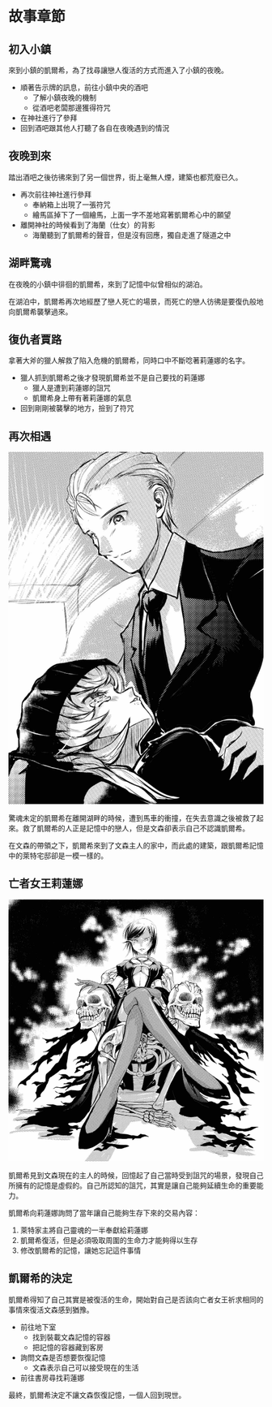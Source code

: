 # 故事章節

## 初入小鎮

來到小鎮的凱爾希，為了找尋讓戀人復活的方式而進入了小鎮的夜晚。

- 順著告示牌的訊息，前往小鎮中央的酒吧
  - 了解小鎮夜晚的機制
  - 從酒吧老闆那邊獲得符咒
- 在神社進行了參拜
- 回到酒吧跟其他人打聽了各自在夜晚遇到的情況

## 夜晚到來

踏出酒吧之後彷彿來到了另一個世界，街上毫無人煙，建築也都荒廢已久。

- 再次前往神社進行參拜
  - 奉納箱上出現了一張符咒
  - 繪馬區掉下了一個繪馬，上面一字不差地寫著凱爾希心中的願望
- 離開神社的時候看到了海蘭（仕女）的背影
  - 海蘭聽到了凱爾希的聲音，但是沒有回應，獨自走進了隧道之中

## 湖畔驚魂

在夜晚的小鎮中徘徊的凱爾希，來到了記憶中似曾相似的湖泊。

在湖泊中，凱爾希再次地經歷了戀人死亡的場景，而死亡的戀人彷彿是要復仇般地向凱爾希襲擊過來。

## 復仇者賈路

拿著大斧的獵人解救了陷入危機的凱爾希，同時口中不斷唸著莉蓮娜的名字。

- 獵人抓到凱爾希之後才發現凱爾希並不是自己要找的莉蓮娜
  - 獵人是遭到莉蓮娜的詛咒
  - 凱爾希身上帶有著莉蓮娜的氣息
- 回到剛剛被襲擊的地方，撿到了符咒

## 再次相遇

![馬車內](./images/chapter-carriage.jpg)

驚魂未定的凱爾希在離開湖畔的時候，遭到馬車的衝撞，在失去意識之後被救了起來。救了凱爾希的人正是記憶中的戀人，但是文森卻表示自己不認識凱爾希。

在文森的帶領之下，凱爾希來到了文森主人的家中，而此處的建築，跟凱爾希記憶中的萊特宅邸卻是一模一樣的。

## 亡者女王莉蓮娜

![liliana](./images/chapter-liliana.jpg)

凱爾希見到文森現在的主人的時候，回憶起了自己當時受到詛咒的場景，發現自己所擁有的記憶是虛假的。自己所認知的詛咒，其實是讓自己能夠延續生命的重要能力。

凱爾希向莉蓮娜詢問了當年讓自己能夠生存下來的交易內容：

1. 萊特家主將自己靈魂的一半奉獻給莉蓮娜
2. 凱爾希復活，但是必須吸取周圍的生命力才能夠得以生存
3. 修改凱爾希的記憶，讓她忘記這件事情

## 凱爾希的決定

凱爾希得知了自己其實是被復活的生命，開始對自己是否該向亡者女王祈求相同的事情來復活文森感到猶豫。

- 前往地下室
  - 找到裝載文森記憶的容器
  - 把記憶的容器藏到客房
- 詢問文森是否想要恢復記憶
  - 文森表示自己可以接受現在的生活
- 前往書房尋找莉蓮娜

最終，凱爾希決定不讓文森恢復記憶，一個人回到現世。
